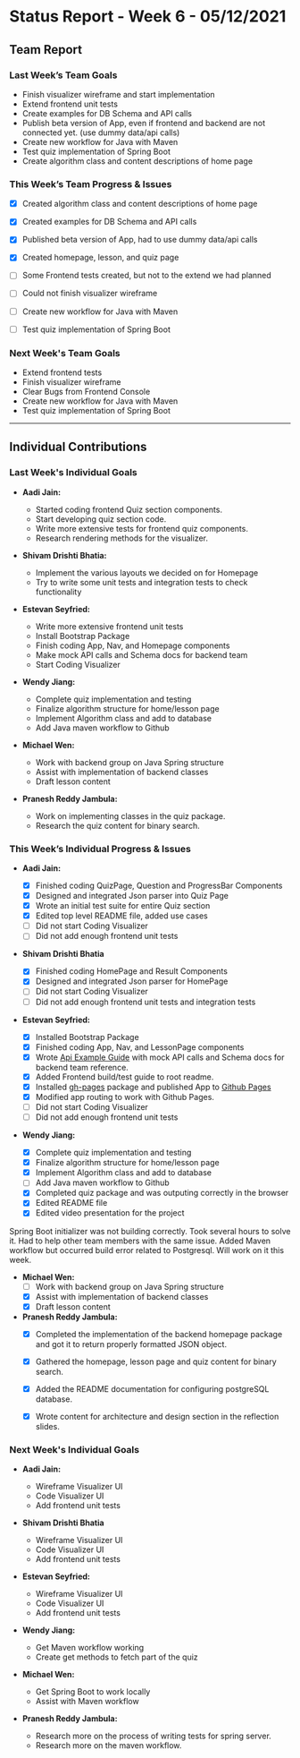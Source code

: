 # Status Report - Week 6 - 05/12/2021

## Team Report
<!-- status update for the TA, including an agenda for the project meeting -->

### Last Week’s Team Goals

<!-- should be an exact copy of the third section from last week -->
* Finish visualizer wireframe and start implementation
* Extend frontend unit tests
* Create examples for DB Schema and API calls
* Publish beta version of App, even if frontend and backend 
are not connected yet. (use dummy data/api calls)
* Create new workflow for Java with Maven
* Test quiz implementation of Spring Boot
* Create algorithm class and content descriptions of home page

### This Week’s Team Progress & Issues
<!-- what you did, what worked, what you learned, where you had trouble, and where you are stuck. -->
* [x] Created algorithm class and content descriptions of home page
* [x] Created examples for DB Schema and API calls
* [x] Published beta version of App, had to use dummy data/api calls
* [x] Created homepage, lesson, and quiz page 
* [ ] Some Frontend tests created, but not to the extend we had planned
* [ ] Could not finish visualizer wireframe
* [ ] Create new workflow for Java with Maven
* [ ] Test quiz implementation of Spring Boot


### Next Week's Team Goals
<!-- outline your plans and goals for the following week.

For the team report, this subsection should be higher-level and indicate who is responsible for what tasks. Also, it’s good to include longer-term goals in this list as well, to keep the bigger picture in mind and plan beyond just the next week. -->

* Extend frontend tests
* Finish visualizer wireframe
* Clear Bugs from Frontend Console
* Create new workflow for Java with Maven
* Test quiz implementation of Spring Boot

***

## Individual Contributions

### Last Week's Individual Goals
* **Aadi Jain:**
    * Started coding frontend Quiz section components.
    * Start developing quiz section code.
    * Write more extensive tests for frontend quiz components.
    * Research rendering methods for the visualizer.

* **Shivam Drishti Bhatia:**
    * Implement the various layouts we decided on for Homepage
    * Try to write some unit tests and integration tests to check functionality
  
* **Estevan Seyfried:**
    * Write more extensive frontend unit tests
    * Install Bootstrap Package
    * Finish coding App, Nav, and Homepage components
    * Make mock API calls and Schema docs for backend team
    * Start Coding Visualizer

* **Wendy Jiang:**
    * Complete quiz implementation and testing  
    * Finalize algorithm structure for home/lesson page   
    * Implement Algorithm class and add to database  
    * Add Java maven workflow to Github  

* **Michael Wen:**
    * Work with backend group on Java Spring structure
    * Assist with implementation of backend classes
    * Draft lesson content

* **Pranesh Reddy Jambula:**
    * Work on implementing classes in the quiz package.
    * Research the quiz content for binary search.

### This Week’s Individual Progress & Issues

* **Aadi Jain:**
    * [x] Finished coding QuizPage, Question and ProgressBar Components
    * [X] Designed and integrated Json parser into Quiz Page
    * [x] Wrote an initial test suite for entire Quiz section
    * [X] Edited top level README file, added use cases
    * [ ] Did not start Coding Visualizer 
    * [ ] Did not add enough frontend unit tests

*  **Shivam Drishti Bhatia**
    * [x] Finished coding HomePage and Result Components
    * [X] Designed and integrated Json parser for HomePage
    * [ ] Did not start Coding Visualizer 
    * [ ] Did not add enough frontend unit tests and integration tests
* **Estevan Seyfried:**
    
    * [x] Installed Bootstrap Package
    * [x] Finished coding App, Nav, and LessonPage components
    * [x] Wrote [Api Example Guide](../documentation/apiExamples.md) 
with mock API calls and Schema docs for backend team reference.
    * [x] Added Frontend build/test guide to root readme.
    * [x] Installed [gh-pages](https://github.com/tschaub/gh-pages) 
package and published App to [Github Pages](https://aadijain725.github.io/AlgoWiz)
    * [x] Modified app routing to work with Github Pages.
    * [ ] Did not start Coding Visualizer 
    * [ ] Did not add enough frontend unit tests

* **Wendy Jiang:**
    * [x] Complete quiz implementation and testing  
    * [x] Finalize algorithm structure for home/lesson page  
    * [x] Implement Algorithm class and add to database  
    * [ ] Add Java maven workflow to Github  
    * [x] Completed quiz package and was outputing correctly in the browser
    * [x] Edited README file
    * [x] Edited video presentation for the project  

Spring Boot initializer was not building correctly. Took several
 hours to solve it. Had to help other team members with the same issue.
 Added Maven workflow but occurred build error related to Postgresql.
 Will work on it this week.

* **Michael Wen:**
    * [ ] Work with backend group on Java Spring structure
    * [x] Assist with implementation of backend classes
    * [x] Draft lesson content

* **Pranesh Reddy Jambula:**
    * [x] Completed the implementation of the backend homepage package and got it to return properly formatted JSON object.
    * [x] Gathered the homepage, lesson page and quiz content for binary search.
    * [x] Added the README documentation for configuring postgreSQL database.
    * [x] Wrote content for architecture and design section in the reflection slides.



### Next Week's Individual Goals
<!-- Outline your plans and goals for the following week.

Bullet points are fine. If tasks from one week aren’t yet complete, they should roll over into tasks for the next week -->
* **Aadi Jain:**
    * Wireframe Visualizer UI
    * Code Visualizer UI
    * Add frontend unit tests

*  **Shivam Drishti Bhatia**
    * Wireframe Visualizer UI
    * Code Visualizer UI
    * Add frontend unit tests

* **Estevan Seyfried:**
    * Wireframe Visualizer UI
    * Code Visualizer UI
    * Add frontend unit tests

* **Wendy Jiang:**
    * Get Maven workflow working
    * Create get methods to fetch part of the quiz

* **Michael Wen:**
    * Get Spring Boot to work locally
    * Assist with Maven workflow

* **Pranesh Reddy Jambula:**
    * Research more on the process of writing tests for spring server.
    * Research more on the maven workflow.